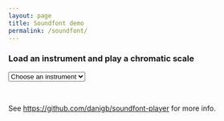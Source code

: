 ```yaml
---
layout: page
title: Soundfont demo
permalink: /soundfont/
---
```

<h3>Load an instrument and play a chromatic scale</h3>

<form id="myForm">
  <select id="selectInstrument" onchange="getOption()">
    <option>Choose an instrument</option>
  </select>
</form>
<br />
<p>
See <a href="https://github.com/danigb/soundfont-player">https://github.com/danigb/soundfont-player</a> for more info.
</p>

<script src="/js/soundfont-player.min.js"></script>
<script>
var AudioContext = window.AudioContext || window.webkitAudioContext;
var ac = new AudioContext();

var vca = ac.createGain();
vca.gain.value = 1;
vca.connect(ac.destination);


function arr (n) {
    return new Array(n + 1).join('0').split('');
}

function playInstrument(instrument) {
    Soundfont.instrument(ac, instrument, { destination: vca }).then(function (sfInstrument) {
        console.log('Loaded from: ', sfInstrument.url);
        console.log('Loaded notes: ', Object.keys(sfInstrument.buffers));
        // Add an event listener
        sfInstrument.on('event', function (event, time, obj, opts) {
            console.log(event, time, obj, opts);
        })
        sfInstrument.schedule(ac.currentTime, arr(25).map(function (_, i) {
            return { note: i + 60, time: i * 0.2 };
        }))
    })
}


var instrumentNames = new Array(
  "accordion",
  "acoustic_bass",
  "acoustic_grand_piano",
  "acoustic_guitar_nylon",
  "acoustic_guitar_steel",
  "agogo",
  "alto_sax",
  "applause",
  "bagpipe",
  "banjo",
  "baritone_sax",
  "bassoon",
  "bird_tweet",
  "blown_bottle",
  "brass_section",
  "breath_noise",
  "bright_acoustic_piano",
  "celesta",
  "cello",
  "choir_aahs",
  "church_organ",
  "clarinet",
  "clavinet",
  "contrabass",
  "distortion_guitar",
  "drawbar_organ",
  "dulcimer",
  "electric_bass_finger",
  "electric_bass_pick",
  "electric_grand_piano",
  "electric_guitar_clean",
  "electric_guitar_jazz",
  "electric_guitar_muted",
  "electric_piano_1",
  "electric_piano_2",
  "english_horn",
  "fiddle",
  "flute",
  "french_horn",
  "fretless_bass",
  "fx_1_rain",
  "fx_2_soundtrack",
  "fx_3_crystal",
  "fx_4_atmosphere",
  "fx_5_brightness",
  "fx_6_goblins",
  "fx_7_echoes",
  "fx_8_scifi",
  "glockenspiel",
  "guitar_fret_noise",
  "guitar_harmonics",
  "gunshot",
  "harmonica",
  "harpsichord",
  "helicopter",
  "honkytonk_piano",
  "kalimba",
  "koto",
  "lead_1_square",
  "lead_2_sawtooth",
  "lead_3_calliope",
  "lead_4_chiff",
  "lead_5_charang",
  "lead_6_voice",
  "lead_7_fifths",
  "lead_8_bass__lead",
  "marimba",
  "melodic_tom",
  "music_box",
  "muted_trumpet",
  "oboe",
  "ocarina",
  "orchestra_hit",
  "orchestral_harp",
  "overdriven_guitar",
  "pad_1_new_age",
  "pad_2_warm",
  "pad_3_polysynth",
  "pad_4_choir",
  "pad_5_bowed",
  "pad_6_metallic",
  "pad_7_halo",
  "pad_8_sweep",
  "pan_flute",
  "percussive_organ",
  "piccolo",
  "pizzicato_strings",
  "recorder",
  "reed_organ",
  "reverse_cymbal",
  "rock_organ",
  "seashore",
  "shakuhachi",
  "shamisen",
  "shanai",
  "sitar",
  "slap_bass_1",
  "slap_bass_2",
  "soprano_sax",
  "steel_drums",
  "string_ensemble_1",
  "string_ensemble_2",
  "synth_bass_1",
  "synth_bass_2",
  "synth_brass_1",
  "synth_brass_2",
  "synth_choir",
  "synth_drum",
  "synth_strings_1",
  "synth_strings_2",
  "taiko_drum",
  "tango_accordion",
  "telephone_ring",
  "tenor_sax",
  "timpani",
  "tinkle_bell",
  "tremolo_strings",
  "trombone",
  "trumpet",
  "tuba",
  "tubular_bells",
  "vibraphone",
  "viola",
  "violin",
  "voice_oohs",
  "whistle",
  "woodblock",
  "xylophone"
);

// Get dropdown element from DOM
var dropdown = document.getElementById("selectInstrument");

for (var i = 0; i < instrumentNames.length; i++) {
    var opt = instrumentNames[i];
    var el = document.createElement("option");
    el.textContent = opt;
    el.value = opt;
    dropdown.appendChild(el);
}

function getOption() {
    var instrument =  dropdown.options[dropdown.selectedIndex].text;
    console.log('Loading ' + instrument);
    playInstrument(instrument);
}

</script>
